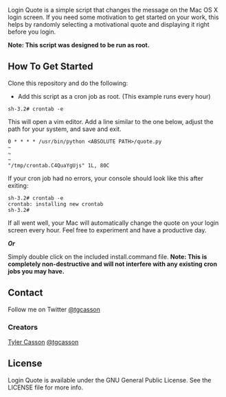 Login Quote is a simple script that changes the message on the Mac OS X login screen. If you need some motivation to get started on your work, this helps by randomly selecting a motivational quote and displaying it right before you login.

**Note: This script was designed to be run as root.**

## How To Get Started

Clone this repository and do the following:

- Add this script as a cron job as root. (This example runs every hour)
```console
sh-3.2# crontab -e
```
This will open a vim editor. Add a line similar to the one below, adjust the path for your system, and save and exit.
```console
0 * * * * /usr/bin/python <ABSOLUTE PATH>/quote.py
~
~
~
"/tmp/crontab.C4QuaYgUjs" 1L, 80C
```
If your cron job had no errors, your console should look like this after exiting:
```console
sh-3.2# crontab -e
crontab: installing new crontab
sh-3.2#
```  

If all went well, your Mac will automatically change the quote on your login screen every hour. Feel free to experiment and have a productive day.

***Or***

Simply double click on the included install.command file. 
**Note: This is completely non-destructive and will not interfere with any existing cron jobs you may have.**

## Contact

Follow me on Twitter [@tgcasson](https://twitter.com/tgcasson)

### Creators

[Tyler Casson](http://tylercasson.com)
[@tgcasson](https://twitter.com/tgcasson)

## License

Login Quote is available under the GNU General Public License. See the LICENSE file for more info.
